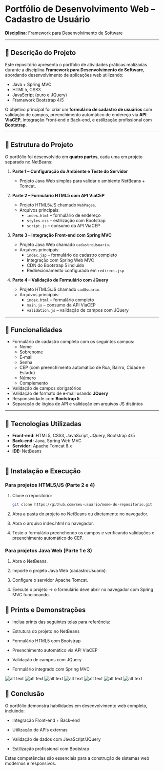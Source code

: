 # Portfólio de Desenvolvimento Web – Cadastro de Usuário


**Disciplina:** Framework para Desenvolvimento de Software  

---

## 🔹 Descrição do Projeto

Este repositório apresenta o portfólio de atividades práticas realizadas durante a disciplina **Framework para Desenvolvimento de Software**, abordando desenvolvimento de aplicações web utilizando:

- Java + Spring MVC  
- HTML5, CSS3  
- JavaScript (puro e JQuery)  
- Framework Bootstrap 4/5  

O objetivo principal foi criar um **formulário de cadastro de usuários** com validação de campos, preenchimento automático de endereço via **API ViaCEP**, integração Front-end e Back-end, e estilização profissional com **Bootstrap**.  

---

## 🔹 Estrutura do Projeto

O portfólio foi desenvolvido em **quatro partes**, cada uma em projeto separado no NetBeans:

1. **Parte 1 – Configuração do Ambiente e Teste do Servidor**
   - Projeto Java Web simples para validar o ambiente NetBeans + Tomcat.  

2. **Parte 2 – Formulário HTML5 com API ViaCEP**
   - Projeto HTML5/JS chamado `WebPages`.
   - Arquivos principais:  
     - `index.html` – formulário de endereço  
     - `styles.css` – estilização com Bootstrap  
     - `script.js` – consumo da API ViaCEP  

3. **Parte 3 – Integração Front-end com Spring MVC**
   - Projeto Java Web chamado `cadastroUsuario`.
   - Arquivos principais:  
     - `index.jsp` – formulário de cadastro completo  
     - Integração com Spring Web MVC  
     - CDN do Bootstrap 5 incluído  
     - Redirecionamento configurado em `redirect.jsp`  

4. **Parte 4 – Validação de Formulário com JQuery**
   - Projeto HTML5/JS chamado `cadUsuario`.
   - Arquivos principais:  
     - `index.html` – formulário completo  
     - `main.js` – consumo da API ViaCEP  
     - `validation.js` – validação de campos com JQuery  

---

## 🔹 Funcionalidades

- Formulário de cadastro completo com os seguintes campos:  
  - Nome  
  - Sobrenome  
  - E-mail  
  - Senha  
  - CEP (com preenchimento automático de Rua, Bairro, Cidade e Estado)  
  - Número  
  - Complemento  
- Validação de campos obrigatórios  
- Validação de formato de e-mail usando **JQuery**  
- Responsividade com **Bootstrap 5**  
- Separação de lógica de API e validação em arquivos JS distintos  

---

## 🔹 Tecnologias Utilizadas

- **Front-end:** HTML5, CSS3, JavaScript, JQuery, Bootstrap 4/5  
- **Back-end:** Java, Spring Web MVC  
- **Servidor:** Apache Tomcat 8.x  
- **IDE:** NetBeans  

---

## 🔹 Instalação e Execução

### Para projetos HTML5/JS (Parte 2 e 4)

1. Clone o repositório:
   ```bash
   git clone https://github.com/seu-usuario/nome-do-repositorio.git

2. Abra a pasta do projeto no NetBeans ou diretamente no navegador.

3. Abra o arquivo index.html no navegador.

4. Teste o formulário preenchendo os campos e verificando validações e preenchimento automático do CEP.

### Para projetos Java Web (Parte 1 e 3)

1. Abra o NetBeans.

2. Importe o projeto Java Web (cadastroUsuario).

3. Configure o servidor Apache Tomcat.

4. Execute o projeto → o formulário deve abrir no navegador com Spring MVC funcionando.

## 🔹 Prints e Demonstrações

- Inclua prints das seguintes telas para referência:

- Estrutura do projeto no NetBeans

- Formulário HTML5 com Bootstrap

- Preenchimento automático via API ViaCEP

- Validação de campos com JQuery

- Formulário integrado com Spring MVC

![alt text](image.png)
![alt text](image-1.png)
![alt text](image-2.png)
![alt text](image-3.png)
![alt text](image-4.png)
![alt text](image-5.png)
![alt text](image-6.png)

## 🔹 Conclusão

O portfólio demonstra habilidades em desenvolvimento web completo, incluindo:

- Integração Front-end + Back-end

- Utilização de APIs externas

- Validação de dados com JavaScript/JQuery

- Estilização profissional com Bootstrap

Estas competências são essenciais para a construção de sistemas web modernos e responsivos.